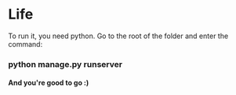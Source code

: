 # Life

To run it, you need python.
Go to the root of the folder and enter the command:

### python manage.py runserver

#### And you're good to go :)
